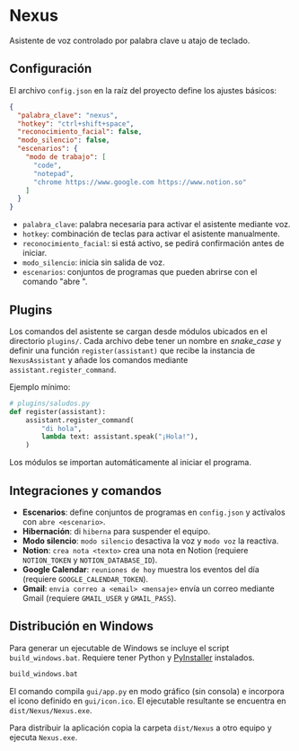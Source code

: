 # Nexus

Asistente de voz controlado por palabra clave u atajo de teclado.

## Configuración

El archivo `config.json` en la raíz del proyecto define los ajustes básicos:

```json
{
  "palabra_clave": "nexus",
  "hotkey": "ctrl+shift+space",
  "reconocimiento_facial": false,
  "modo_silencio": false,
  "escenarios": {
    "modo de trabajo": [
      "code",
      "notepad",
      "chrome https://www.google.com https://www.notion.so"
    ]
  }
}
```

- `palabra_clave`: palabra necesaria para activar el asistente mediante voz.
- `hotkey`: combinación de teclas para activar el asistente manualmente.
- `reconocimiento_facial`: si está activo, se pedirá confirmación antes de iniciar.
- `modo_silencio`: inicia sin salida de voz.
- `escenarios`: conjuntos de programas que pueden abrirse con el comando "abre <nombre>".

## Plugins

Los comandos del asistente se cargan desde módulos ubicados en el directorio
`plugins/`. Cada archivo debe tener un nombre en *snake_case* y definir una
función `register(assistant)` que recibe la instancia de `NexusAssistant` y
añade los comandos mediante `assistant.register_command`.

Ejemplo mínimo:

```python
# plugins/saludos.py
def register(assistant):
    assistant.register_command(
        "di hola",
        lambda text: assistant.speak("¡Hola!"),
    )
```

Los módulos se importan automáticamente al iniciar el programa.

## Integraciones y comandos

- **Escenarios**: define conjuntos de programas en `config.json` y actívalos con `abre <escenario>`.
- **Hibernación**: di `hiberna` para suspender el equipo.
- **Modo silencio**: `modo silencio` desactiva la voz y `modo voz` la reactiva.
- **Notion**: `crea nota <texto>` crea una nota en Notion (requiere `NOTION_TOKEN` y `NOTION_DATABASE_ID`).
- **Google Calendar**: `reuniones de hoy` muestra los eventos del día (requiere `GOOGLE_CALENDAR_TOKEN`).
- **Gmail**: `envia correo a <email> <mensaje>` envía un correo mediante Gmail (requiere `GMAIL_USER` y `GMAIL_PASS`).

## Distribución en Windows

Para generar un ejecutable de Windows se incluye el script `build_windows.bat`. Requiere tener Python y [PyInstaller](https://pyinstaller.org/) instalados.

```bat
build_windows.bat
```

El comando compila `gui/app.py` en modo gráfico (sin consola) e incorpora el icono definido en `gui/icon.ico`. El ejecutable resultante se encuentra en `dist/Nexus/Nexus.exe`.

Para distribuir la aplicación copia la carpeta `dist/Nexus` a otro equipo y ejecuta `Nexus.exe`.